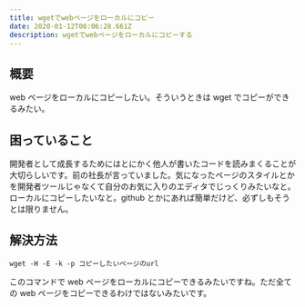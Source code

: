 ```yaml
---
title: wgetでwebページをローカルにコピー
date: 2020-01-12T06:06:28.661Z
description: wgetでwebページをローカルにコピーする
---
```


## 概要

web ページをローカルにコピーしたい。そういうときは wget でコピーができるみたい。

## 困っていること

開発者として成長するためにはとにかく他人が書いたコードを読みまくることが大切らしいです。前の社長が言っていました。気になったページのスタイルとかを開発者ツールじゃなくて自分のお気に入りのエディタでじっくりみたいなと。ローカルにコピーしたいなと。github とかにあれば簡単だけど、必ずしもそうとは限りません。

## 解決方法

```
wget -H -E -k -p コピーしたいページのurl
```

このコマンドで web ページをローカルにコピーできるみたいですね。ただ全ての web ページをコピーできるわけではないみたいです。
